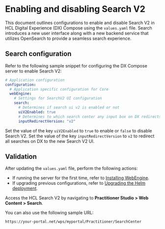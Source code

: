 # Enabling and disabling Search V2

This document outlines configurations to enable and disable Search V2 in HCL Digital Experience (DX) Compose using the `values.yaml` file. Search introduces a new user interface along with a new backend service that utilizes OpenSearch to provide a seamless search experience.

## Search configuration

Refer to the following sample snippet for configuring the DX Compose server to enable Search V2:

```yaml
# Application configuration
configuration:
  # Application specific configuration for Core
  webEngine:
    # Settings for SearchV2 UI configuration
    search:
      # Determines if search ui v2 is enabled or not
      uiV2Enabled: true
      # Determines to which search center any input box on DX redirects by default
      inputRedirectVersion: "v2"
```

Set the value of the key `uiV2Enabled` to `true` to enable or `false` to disable Search V2.
Set the value of the key `inputRedirectVersion` to `v2` to redirect all searches on DX to the new Search V2 UI.


## Validation

After updating the `values.yaml` file, perform the following actions:

- If running the server for the first time, refer to [Installing WebEngine](../../install/kubernetes_deployment/install.md).
- If upgrading previous configurations, refer to [Upgrading the Helm deployment](../working_with_compose/helm_upgrade_values.md).

Access the HCL Search V2 by navigating to **Practitioner Studio > Web Content > Search**.

You can also use the following sample URL: 

```
https://your-portal.net/wps/myportal/Practitioner/SearchCenter
```
